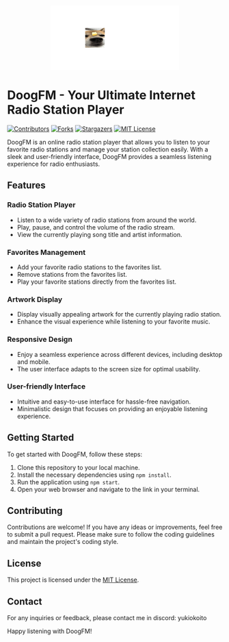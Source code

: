 <div align="center">
   <img src="/src/assets/logo.png" alt="Logo" width="300" height="150">
</div>

# DoogFM - Your Ultimate Internet Radio Station Player
[![Contributors][contributors-shield]][contributors-url]
[![Forks][forks-shield]][forks-url]
[![Stargazers][stars-shield]][stars-url]
[![MIT License][license-shield]][license-url]

DoogFM is an online radio station player that allows you to listen to your favorite radio stations and manage your station collection easily. With a sleek and user-friendly interface, DoogFM provides a seamless listening experience for radio enthusiasts.

## Features

### Radio Station Player

- Listen to a wide variety of radio stations from around the world.
- Play, pause, and control the volume of the radio stream.
- View the currently playing song title and artist information.

### Favorites Management

- Add your favorite radio stations to the favorites list.
- Remove stations from the favorites list.
- Play your favorite stations directly from the favorites list.

### Artwork Display

- Display visually appealing artwork for the currently playing radio station.
- Enhance the visual experience while listening to your favorite music.

### Responsive Design

- Enjoy a seamless experience across different devices, including desktop and mobile.
- The user interface adapts to the screen size for optimal usability.

### User-friendly Interface

- Intuitive and easy-to-use interface for hassle-free navigation.
- Minimalistic design that focuses on providing an enjoyable listening experience.

## Getting Started

To get started with DoogFM, follow these steps:

1. Clone this repository to your local machine.
2. Install the necessary dependencies using `npm install`.
3. Run the application using `npm start`.
4. Open your web browser and navigate to the link in your terminal.

## Contributing

Contributions are welcome! If you have any ideas or improvements, feel free to submit a pull request. Please make sure to follow the coding guidelines and maintain the project's coding style.

## License

This project is licensed under the [MIT License](LICENSE).

## Contact

For any inquiries or feedback, please contact me in discord: yukiokoito

Happy listening with DoogFM!

<!-- MARKDOWN LINKS & IMAGES -->
[contributors-shield]: https://img.shields.io/github/contributors/OugiFormula/DoogFM.svg?style=for-the-badge
[contributors-url]: https://github.com/OugiFormula/DoogFM/graphs/contributors
[forks-shield]: https://img.shields.io/github/forks/OugiFormula/DoogFM.svg?style=for-the-badge
[forks-url]: https://github.com/OugiFormula/DoogFM/network/members
[stars-shield]: https://img.shields.io/github/stars/OugiFormula/DoogFM.svg?style=for-the-badge
[stars-url]: https://github.com/OugiFormula/DoogFM/stargazers
[license-shield]: https://img.shields.io/github/license/OugiFormula/DoogFM.svg?style=for-the-badge
[license-url]: https://github.com/OugiFormula/DoogFM/master/LICENSE.txt